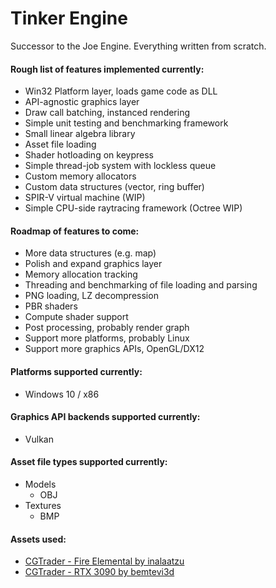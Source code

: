 # Tinker Engine

Successor to the Joe Engine. Everything written from scratch.

#### Rough list of features implemented currently:
* Win32 Platform layer, loads game code as DLL
* API-agnostic graphics layer
* Draw call batching, instanced rendering
* Simple unit testing and benchmarking framework
* Small linear algebra library
* Asset file loading
* Shader hotloading on keypress
* Simple thread-job system with lockless queue
* Custom memory allocators
* Custom data structures (vector, ring buffer)
* SPIR-V virtual machine (WIP)
* Simple CPU-side raytracing framework (Octree WIP)

#### Roadmap of features to come:
* More data structures (e.g. map)
* Polish and expand graphics layer
* Memory allocation tracking
* Threading and benchmarking of file loading and parsing
* PNG loading, LZ decompression
* PBR shaders
* Compute shader support
* Post processing, probably render graph
* Support more platforms, probably Linux
* Support more graphics APIs, OpenGL/DX12

#### Platforms supported currently:
* Windows 10 / x86

#### Graphics API backends supported currently:
* Vulkan

#### Asset file types supported currently:
* Models
  * OBJ
* Textures
  * BMP

#### Assets used:  
* [CGTrader - Fire Elemental by inalaatzu](https://www.cgtrader.com/free-3d-models/character/fantasy/fire-elemental-29c02a51-2d44-4c4b-9e73-fc5899cd690d)  
* [CGTrader - RTX 3090 by bemtevi3d](https://www.cgtrader.com/free-3d-models/electronics/computer/rtx-3090-graphic-card-3d-model)
